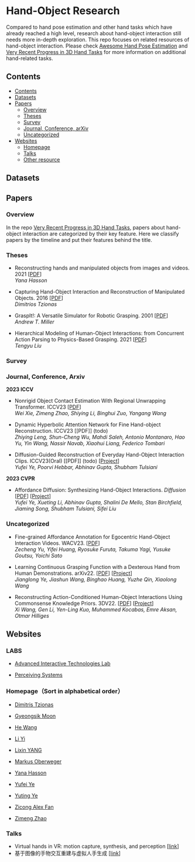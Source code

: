 # Hand-Object Research

Compared to hand pose estimation and other hand tasks which have already reached a high level, research about hand-object interaction still needs more in-depth exploration. This repo focuses on related resources of hand-object interaction. Please check [Awesome Hand Pose Estimation](https://github.com/xinghaochen/awesome-hand-pose-estimation) and [Very Recent Progress in 3D Hand Tasks](https://github.com/SeanChenxy/Hand3DResearch#hand-object-interaction) for more information on additional hand-related tasks.

## Contents

  - [Contents](#contents)
  - [Datasets](#datasets)
  - [Papers](#papers)
    - [Overview](#overview)
    - [Theses](#theses)
    - [Survey](#survey)
    - [Journal, Conference, arXiv](#journal-conference-arxiv)
    - [Uncategorized](#uncategorized)
  - [Websites](#websites)
    - [Homepage](#homepages)
    - [Talks](#talks)
    - [Other resource](#other-resource)
    
 ## Datasets
 
 
 ## Papers
 
 ### Overview
 In the repo [Very Recent Progress in 3D Hand Tasks](https://github.com/SeanChenxy/Hand3DResearch#hand-object-interaction), papers about hand-object interaction are categorized by their key feature. Here we classify papers by the timeline and put their features behind the title.  
 
 
 
 
 
 
 
 
 ### Theses
 + Reconstructing hands and manipulated objects from images and videos. 2021
   [[PDF](https://hal.science/tel-03616841/file/thesis_yana_hasson.pdf)]\
   *Yana Hasson*
   
 + Capturing Hand-Object Interaction and Reconstruction of Manipulated Objects. 2016
   [[PDF](https://ps.is.mpg.de/uploads_file/attachment/attachment/340/Thesis_FINAL_online.pdf)]\
   *Dimitrios Tzionas*
   
 + GraspIt!: A Versatile Simulator for Robotic Grasping. 2001
   [[PDF](http://www1.cs.columbia.edu/~amiller/thesis.pdf)]\
   *Andrew T. Miller*
   
 + Hierarchical Modeling of Human-Object Interactions: from Concurrent Action Parsing to Physics-Based Grasping. 2021
   [[PDF](https://scholar.google.com/scholar?q=Hierarchical+Modeling+of+Human-Object+Interactions:+from+Concurrent+Action+Parsing+to+Physics-Based+Grasping&hl=zh-CN&as_sdt=0&as_vis=1&oi=scholart)]\
   *Tengyu Liu*
   
 ### Survey
 
 ### Journal, Conference, Arxiv
**2023 ICCV**
+ Nonrigid Object Contact Estimation With Regional Unwrapping Transformer. ICCV23
  [[PDF](https://arxiv.org/pdf/2308.14074.pdf)]\
  *Wei Xie, Zimeng Zhao, Shiying Li, Binghui Zuo, Yangang Wang*
 
+ Dynamic Hyperbolic Attention Network for Fine Hand-object Reconstruction. ICCV23
  [[PDF]] (todo)\
  *Zhiying Leng, Shun-Cheng Wu, Mahdi Saleh, Antonio Montanaro, Hao Yu, Yin Wang, Nassir Navab, Xiaohui Liang, Federico Tombari*

+ Diffusion-Guided Reconstruction of Everyday Hand-Object Interaction Clips. ICCV23(Oral)
  [[PDF]] (todo)
  [[Project](https://judyye.github.io/diffhoi-www/)]\
  *Yufei Ye, Poorvi Hebbar, Abhinav Gupta, Shubham Tulsiani*


 **2023 CVPR**
 + Affordance Diffusion: Synthesizing Hand-Object Interactions. *Diffusion*
   [[PDF](https://arxiv.org/pdf/2303.12538.pdf)]
   [[Project](https://judyye.github.io/affordiffusion-www/)]\
   *Yufei Ye, Xueting Li, Abhinav Gupta, Shalini De Mello, Stan Birchfield, Jiaming Song, Shubham Tulsiani, Sifei Liu*
 
 
 
 
 ### Uncategorized
 
 + Fine-grained Affordance Annotation for Egocentric Hand-Object Interaction Videos. WACV23.
   [[PDF](https://arxiv.org/pdf/2302.03292v1.pdf)]\
   *Zecheng Yu, Yifei Huang, Ryosuke Furuta, Takuma Yagi, Yusuke Goutsu, Yoichi Sato*
   
 + Learning Continuous Grasping Function with a Dexterous Hand from Human Demonstrations. arXiv22.
   [[PDF](https://arxiv.org/pdf/2207.05053.pdf)]
   [[Project](https://jianglongye.com/cgf/)]\
   *Jianglong Ye, Jiashun Wang, Binghao Huang, Yuzhe Qin, Xiaolong Wang*
   
 + Reconstructing Action-Conditioned Human-Object Interactions Using Commonsense Knowledge Priors. 3DV22.
   [[PDF](https://arxiv.org/pdf/2209.02485.pdf)]
   [[Project](https://eth-ait.github.io/rhoi/)]\
   *Xi Wang, Gen Li, Yen-Ling Kuo, Muhammed Kocabas, Emre Aksan, Otmar Hilliges*
   
   
 
 ## Websites
 
 ### LABS
 + [Advanced Interactive Technologies Lab](https://ait.ethz.ch/index.php)

 + [Perceiving Systems](https://ps.is.mpg.de/)
 
 ### Homepage（Sort in alphabetical order）
 + [Dimitris Tzionas](https://ps.is.mpg.de/person/dtzionas)
 
 + [Gyeongsik Moon](https://mks0601.github.io/)

 + [He Wang](https://hughw19.github.io/)

 + [Li Yi](https://ericyi.github.io/)
 
 + [Lixin YANG](https://lixiny.github.io/)
 
 + [Markus Oberweger](https://moberweger.github.io/index)
 
 + [Yana Hasson](https://hassony2.github.io/)
 
 + [Yufei Ye](https://judyye.github.io/)
 
 + [Yuting Ye](http://yutingye.info/Research.html)

 + [Zicong Alex Fan](https://ait.ethz.ch/people/zfan/)
 
 + [Zimeng Zhao](https://tneitap.gitee.io/)

### Talks
+ Virtual hands in VR: motion capture, synthesis, and perception [[link](https://dl.acm.org/doi/abs/10.1145/3388769.3407494)]
+ 基于图像的手物交互重建与虚拟人手生成 [[link](https://apposcmf8kb5033.pc.xiaoe-tech.com/detail/l_62b959b9e4b0eca59c0ec26c/4?fromH5=true)]

